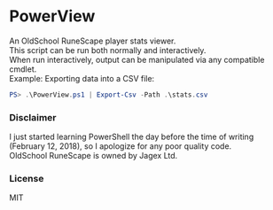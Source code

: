 # PowerView  
An OldSchool RuneScape player stats viewer.  
This script can be run both normally and interactively.  
When run interactively, output can be manipulated via any compatible cmdlet.  
Example: Exporting data into a CSV file:  
```powershell
PS> .\PowerView.ps1 | Export-Csv -Path .\stats.csv
```

### Disclaimer  
I just started learning PowerShell the day before the time of writing (February 12, 2018), so I apologize for any poor quality code.  
OldSchool RuneScape is owned by Jagex Ltd.

### License  
MIT
